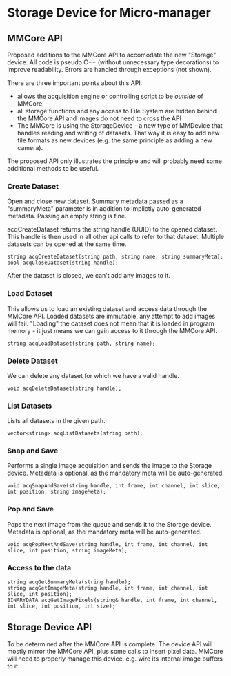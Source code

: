 # Storage Device for Micro-manager

## MMCore API
Proposed additions to the MMCore API to accomodate the new "Storage" device. All code is pseudo C++ (without unnecessary type decorations) to improve readability. Errors are handled through exceptions (not shown).

There are three important points about this API:
- allows the acquisition engine or controlling script to be *outside* of MMCore. 
- all storage functions and any access to File System are hidden behind the MMCore API and images do not need to cross the API
- The MMCore is using the StorageDevice - a new type of MMDevice that handles reading and writing of datasets. That way it is easy to add new file formats as new devices (e.g. the same principle as adding a new camera).

The proposed API only illustrates the principle and will probably need some additional methods to be useful.

### Create Dataset
Open and close new dataset. Summary metadata passed as a "summaryMeta" parameter is in addition to implictly auto-generated metadata. Passing an empty string is fine.

acqCreateDataset returns the string handle (UUID) to the opened dataset. This handle is then used in all other api calls to refer to that dataset. Multiple datasets can be opened at the same time.

``` 
string acqCreateDataset(string path, string name, string summaryMeta);
bool acqCloseDataset(string handle);
```
After the dataset is closed, we can't add any images to it.

### Load Dataset
This allows us to load an existing dataset and access data through the MMCore API. Loaded datasets are immutable, any attempt to add images will fail. "Loading" the dataset does not mean that it is loaded in program memory - it just means we can gain access to it through the MMCore API.

```
string acqLoadDataset(string path, string name);
```

### Delete Dataset
We can delete any dataset for which we have a valid handle.
```
void acqDeleteDataset(string handle);
```

### List Datasets
Lists all datasets in the given path.
```
vector<string> acqListDatasets(string path);
```

### Snap and Save
Performs a single image acquisition and sends the image to the Storage device. Metadata is optional, as the mandatory meta will be auto-generated.
```
void acqSnapAndSave(string handle, int frame, int channel, int slice, int position, string imageMeta);
```

### Pop and Save
Pops the next image from the queue and sends it to the Storage device. Metadata is optional, as the mandatory meta will be auto-generated.

```
void acqPopNextAndSave(string handle, int frame, int channel, int slice, int position, string imageMeta);
```

### Access to the data
```
string acqGetSummaryMeta(string handle);
string acqGetImageMeta(string handle, int frame, int channel, int slice, int position);
BINARYDATA acqGetImagePixels(string& handle, int frame, int channel, int slice, int position, int size);
```

## Storage Device API
To be determined after the MMCore API is complete. The device API will mostly mirror the MMCore API, plus some calls to insert pixel data. MMCore will need to properly manage this device, e.g. wire its internal image buffers to it.


